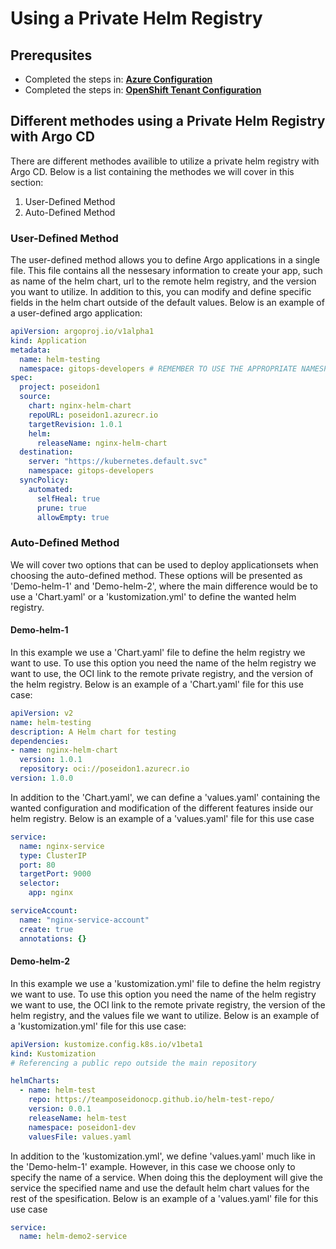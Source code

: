 # Using a Private Helm Registry

## Prerequsites

- Completed the steps in: [**Azure Configuration**](private-helm-registry-azure.md)
- Completed the steps in: [**OpenShift Tenant Configuration**](private-helm-registry-openshift-tenant.md)

## Different methodes using a Private Helm Registry with Argo CD

There are different methodes availible to utilize a private helm registry with Argo CD. Below is a list containing the methodes we will cover in this section:

1. User-Defined Method
2. Auto-Defined Method

### User-Defined Method

The user-defined method allows you to define Argo applications in a single file. This file contains all the nessesary information to create your app, such as name of the helm chart, url to the remote helm registry, and the version you want to utilize. In addition to this, you can modify and define specific fields in the helm chart outside of the default values. Below is an example of a user-defined argo application:

```yaml
apiVersion: argoproj.io/v1alpha1
kind: Application
metadata:
  name: helm-testing
  namespace: gitops-developers # REMEMBER TO USE THE APPROPRIATE NAMESPACE HERE
spec:
  project: poseidon1
  source:
    chart: nginx-helm-chart
    repoURL: poseidon1.azurecr.io
    targetRevision: 1.0.1
    helm:
      releaseName: nginx-helm-chart
  destination:
    server: "https://kubernetes.default.svc"
    namespace: gitops-developers
  syncPolicy:
    automated:
      selfHeal: true
      prune: true
      allowEmpty: true
```

### Auto-Defined Method

We will cover two options that can be used to deploy applicationsets when choosing the auto-defined method. These options will be presented as 'Demo-helm-1' and 'Demo-helm-2', where the main difference would be to use a 'Chart.yaml' or a 'kustomization.yml' to define the wanted helm registry.

#### Demo-helm-1

In this example we use a 'Chart.yaml' file to define the helm registry we want to use. To use this option you need the name of the helm registry we want to use, the OCI link to the remote private registry, and the version of the helm registry. Below is an example of a 'Chart.yaml' file for this use case:

```yaml title="Chart.yaml"
apiVersion: v2
name: helm-testing
description: A Helm chart for testing
dependencies:
- name: nginx-helm-chart
  version: 1.0.1
  repository: oci://poseidon1.azurecr.io
version: 1.0.0
```

In addition to the 'Chart.yaml', we can define a 'values.yaml' containing the wanted configuration and modification of the different features inside our helm registry. Below is an example of a 'values.yaml' file for this use case

```yaml title="values.yaml"
service:
  name: nginx-service
  type: ClusterIP
  port: 80
  targetPort: 9000
  selector:
    app: nginx

serviceAccount:
  name: "nginx-service-account"
  create: true
  annotations: {}
```

#### Demo-helm-2

In this example we use a 'kustomization.yml' file to define the helm registry we want to use. To use this option you need the name of the helm registry we want to use, the OCI link to the remote private registry, the version of the helm registry, and the values file we want to utilize. Below is an example of a 'kustomization.yml' file for this use case:

```yaml title="kustomization.yml"
apiVersion: kustomize.config.k8s.io/v1beta1
kind: Kustomization
# Referencing a public repo outside the main repository

helmCharts:
  - name: helm-test
    repo: https://teamposeidonocp.github.io/helm-test-repo/
    version: 0.0.1
    releaseName: helm-test
    namespace: poseidon1-dev
    valuesFile: values.yaml
```

In addition to the 'kustomization.yml', we define 'values.yaml' much like in the 'Demo-helm-1' example. However, in this case we choose only to specify the name of a service. When doing this the deployment will give the service the specified name and use the default helm chart values for the rest of the spesification. Below is an example of a 'values.yaml' file for this use case

```yaml title="values.yaml"
service:
  name: helm-demo2-service
```

<!-- ![private-helm-reg-deployment-tree.png](../../../../img/Private%20Helm%20Registry/private-helm-reg-deployment-tree.png) -->
